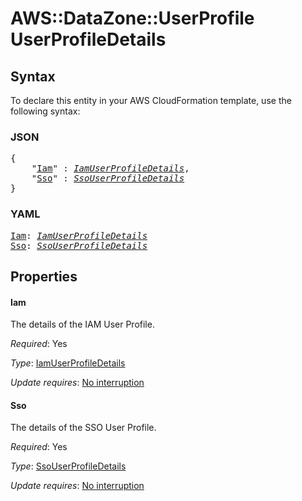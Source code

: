 # AWS::DataZone::UserProfile UserProfileDetails

## Syntax

To declare this entity in your AWS CloudFormation template, use the following syntax:

### JSON

<pre>
{
    "<a href="#iam" title="Iam">Iam</a>" : <i><a href="iamuserprofiledetails.md">IamUserProfileDetails</a></i>,
    "<a href="#sso" title="Sso">Sso</a>" : <i><a href="ssouserprofiledetails.md">SsoUserProfileDetails</a></i>
}
</pre>

### YAML

<pre>
<a href="#iam" title="Iam">Iam</a>: <i><a href="iamuserprofiledetails.md">IamUserProfileDetails</a></i>
<a href="#sso" title="Sso">Sso</a>: <i><a href="ssouserprofiledetails.md">SsoUserProfileDetails</a></i>
</pre>

## Properties

#### Iam

The details of the IAM User Profile.

_Required_: Yes

_Type_: <a href="iamuserprofiledetails.md">IamUserProfileDetails</a>

_Update requires_: [No interruption](https://docs.aws.amazon.com/AWSCloudFormation/latest/UserGuide/using-cfn-updating-stacks-update-behaviors.html#update-no-interrupt)

#### Sso

The details of the SSO User Profile.

_Required_: Yes

_Type_: <a href="ssouserprofiledetails.md">SsoUserProfileDetails</a>

_Update requires_: [No interruption](https://docs.aws.amazon.com/AWSCloudFormation/latest/UserGuide/using-cfn-updating-stacks-update-behaviors.html#update-no-interrupt)

